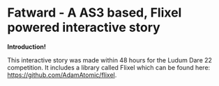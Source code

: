 # **Fatward - A AS3 based, Flixel powered interactive story**

**Introduction!**

This interactive story was made within 48 hours for the Ludum Dare 22 competition. It includes a library called Flixel which can be found here: https://github.com/AdamAtomic/flixel.